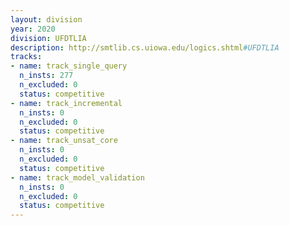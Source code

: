 ```yaml
---
layout: division
year: 2020
division: UFDTLIA
description: http://smtlib.cs.uiowa.edu/logics.shtml#UFDTLIA
tracks:
- name: track_single_query
  n_insts: 277
  n_excluded: 0
  status: competitive
- name: track_incremental
  n_insts: 0
  n_excluded: 0
  status: competitive
- name: track_unsat_core
  n_insts: 0
  n_excluded: 0
  status: competitive
- name: track_model_validation
  n_insts: 0
  n_excluded: 0
  status: competitive
---
```


